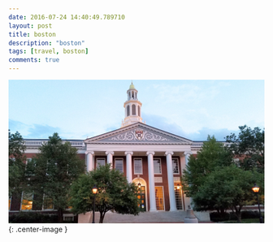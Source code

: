 ```yaml
---
date: 2016-07-24 14:40:49.789710
layout: post
title: boston
description: "boston"
tags: [travel, boston]
comments: true
---
```

![pic tag](/images/2016/harvard.jpg){: .center-image }
